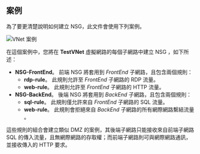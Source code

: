 ## <a name="scenario"></a>案例
為了要更清楚說明如何建立 NSG，此文件會使用下列案例。

![VNet 案例](./media/virtual-networks-create-nsg-scenario-include/figure1.png)

在這個案例中，您將在 **TestVNet** 虛擬網路的每個子網路中建立 NSG ，如下所述： 

* **NSG-FrontEnd**。 前端 NSG 將套用到 *FrontEnd* 子網路，且包含兩個規則：    
  * **rdp-rule**。 此規則允許至 *FrontEnd* 子網路的 RDP 流量。
  * **web-rule**。 此規則允許至 *FrontEnd* 子網路的 HTTP 流量。
* **NSG-BackEnd**。 後端 NSG 將套用到 *BackEnd* 子網路，且包含兩個規則：    
  * **sql-rule**。 此規則僅允許來自 *FrontEnd* 子網路的 SQL 流量。
  * **web-rule**。 此規則會拒絕來自 *BackEnd* 子網路的所有網際網路繫結流量 。

這些規則的組合會建立類似 DMZ 的案例，其後端子網路只能接收來自前端子網路 SQL 的傳入流量，且無網際網路的存取權；而前端子網路則可與網際網路通訊，並接收傳入的 HTTP 要求。

